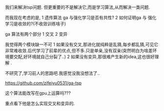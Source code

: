 

我们来解决tsp问题.
但更重要的不是解决它,而是学习算法,从而解决一类问题.

而我现在考虑的是,
1 遗传算法 ga 与强化学习是否有共性?
2 如何证明ga 与 强化学习是收敛的?(不收敛训练啥子)



ga 算法有两个部分
1   交叉
2   变异

我觉得两个模块缺一不可
1   如果没有交叉,那进化就纯粹是乱猜,每步都乱猜,可见它非常难收敛.后代学习了前辈的优点,但不多.只是单亲,没有双亲(突然明白为啥差环境要交配,好环境就自己分裂了..)
2   如果没有变异,那很难产生新的idea,这也很好理解 .



不研究了,学习前人的思路吧.我感觉没我没想法了..

  



https://github.com/zifeiyu0531/ga-tsp

这个算法能改写在gpu上运算吗???


重点看下他是怎么实现交叉和变异的.

